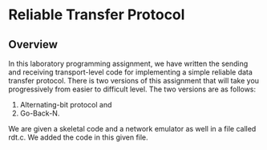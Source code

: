 # Reliable Transfer Protocol

## Overview
In this laboratory programming assignment, we have written the sending and receiving transport-level code for implementing a simple reliable data transfer protocol. There is two versions of this assignment that will take you progressively from easier to difficult level. The two versions are as follows: 
1. Alternating-bit protocol and 
2. Go-Back-N.

We are given a skeletal code and a network emulator as well in a file called rdt.c. We added the code in this given file.
